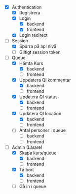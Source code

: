 
- [x] Authentication
    - [x] Registrera
    - [x] Login
        - [x] backend
        - [x] frontend
    - [x] Login redirect

- [ ] Session
    - [x] Spärra på api nivå
    - [ ] Giltigt session token

- [ ] Queue
    - [x] Hämta Kurs
        - [x] backend
        - [ ] frontend
    - [x] Uppdatera QI kommentar
        - [x] backend
        - [ ] frontend
    - [x] Updatera QI status
        - [x] backend
        - [ ] frontend
    - [x] Updatera QI location
        - [x] backend
        - [ ] frontend
    - [ ] Antal personer i queue
        - [ ] backend
        - [ ] frontend
    
- [ ] Admin (Lärare)
    - [x] Skapa kurs/queue
        - [x] backend
        - [ ] frontend
    - [x] Ta bort
        - [x] backend
        - [ ] frontend
    - [ ] Gå in i queue
